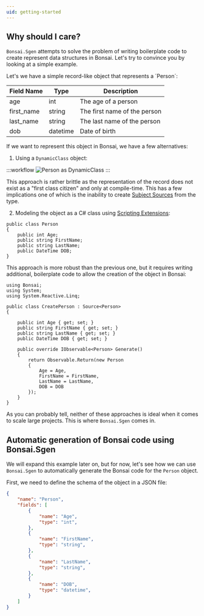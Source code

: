```yaml
---
uid: getting-started
---
```


## Why should I care?

`Bonsai.Sgen` attempts to solve the problem of writing boilerplate code to create represent data structures in Bonsai. Let's try to convince you by looking at a simple example.

Let's we have a simple record-like object that represents a ´Person´:


| Field Name | Type     | Description               |
|------------|----------|---------------------------|
| age        | int      | The age of a person       |
| first_name | string   | The first name of the person |
| last_name  | string   | The last name of the person  |
| dob        | datetime | Date of birth             |


If we want to represent this object in Bonsai, we have a few alternatives:

1. Using a `DynamicClass` object:

:::workflow
![Person as DynamicClass](~/workflows/person-example-dynamic-class.bonsai)
:::

This approach is rather brittle as the representation of the record does not exist as a "first class citizen" and only at compile-time. This has a few implications one of which is the inability to create [Subject Sources](https://bonsai-rx.org/docs/articles/subjects.html#source-subjects) from the type.

2. Modeling the object as a C# class using [Scripting Extensions](https://bonsai-rx.org/docs/articles/scripting-extensions.html):

```Csharp
public class Person
{
    public int Age;
    public string FirstName;
    public string LastName;
    public DateTime DOB;
}
```

This approach is more robust than the previous one, but it requires writing additional, boilerplate code to allow the creation of the object in Bonsai:

```Csharp
using Bonsai;
using System;
using System.Reactive.Linq;

public class CreatePerson : Source<Person>
{

    public int Age { get; set; }
    public string FirstName { get; set; }
    public string LastName { get; set; }
    public DateTime DOB { get; set; }

    public override IObservable<Person> Generate()
    {
        return Observable.Return(new Person
        {
            Age = Age,
            FirstName = FirstName,
            LastName = LastName,
            DOB = DOB
        });
    }
}
```

As you can probably tell, neither of these approaches is ideal when it comes to scale large projects. This is where `Bonsai.Sgen` comes in.


## Automatic generation of Bonsai code using Bonsai.Sgen

We will expand this example later on, but for now, let's see how we can use `Bonsai.Sgen` to automatically generate the Bonsai code for the `Person` object.

First, we need to define the schema of the object in a JSON file:

```json
{
    "name": "Person",
    "fields": [
        {
            "name": "Age",
            "type": "int",
        },
        {
            "name": "FirstName",
            "type": "string",
        },
        {
            "name": "LastName",
            "type": "string",
        },
        {
            "name": "DOB",
            "type": "datetime",
        }
    ]
}
```